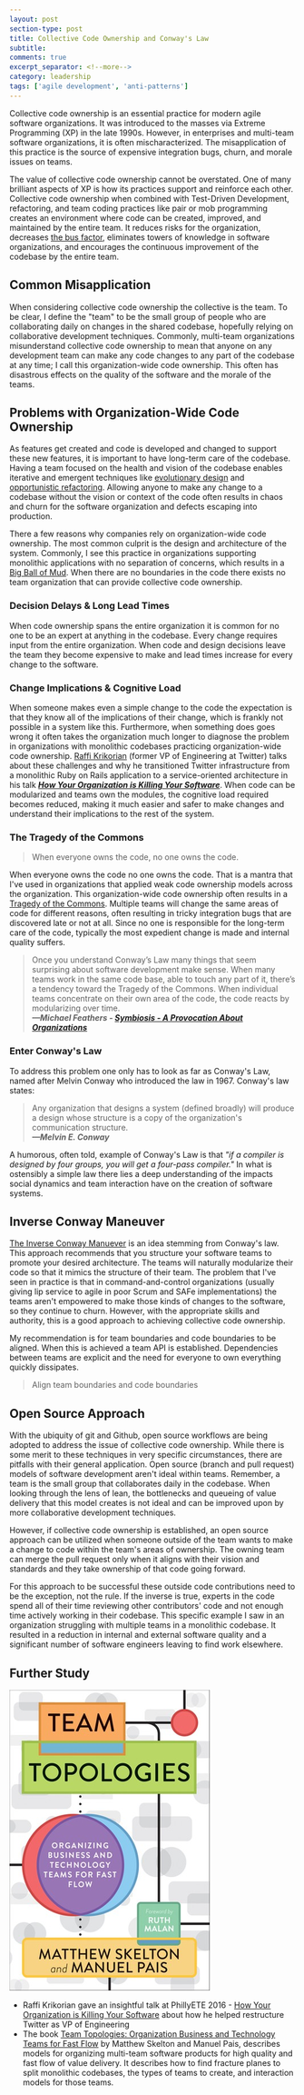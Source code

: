 ```yaml
---
layout: post
section-type: post
title: Collective Code Ownership and Conway's Law
subtitle: 
comments: true
excerpt_separator: <!--more-->
category: leadership
tags: ['agile development', 'anti-patterns']
---
```


Collective code ownership is an essential practice for modern agile software organizations. It was introduced to the masses via Extreme Programming (XP) in the late 1990s. However, in enterprises and multi-team software organizations, it is often mischaracterized. The misapplication of this practice is the source of expensive integration bugs, churn, and morale issues on teams. 
<!--more-->

The value of collective code ownership cannot be overstated. One of many brilliant aspects of XP is how its practices support and reinforce each other. Collective code ownership when combined with Test-Driven Development, refactoring, and team coding practices like pair or mob programming creates an environment where code can be created, improved, and maintained by the entire team. It reduces risks for the organization, decreases [the bus factor](https://en.wikipedia.org/wiki/Bus_factor), eliminates towers of knowledge in software organizations, and encourages the continuous improvement of the codebase by the entire team.  

## Common Misapplication

When considering collective code ownership the collective is the team. To be clear, I define the "team" to be the small group of people who are collaborating daily on changes in the shared codebase, hopefully relying on collaborative development techniques. Commonly, multi-team organizations misunderstand collective code ownership to mean that anyone on any development team can make any code changes to any part of the codebase at any time; I call this organization-wide code ownership. This often has disastrous effects on the quality of the software and the morale of the teams. 

## Problems with Organization-Wide Code Ownership
As features get created and code is developed and changed to support these new features, it is important to have long-term care of the codebase. Having a team focused on the health and vision of the codebase enables iterative and emergent techniques like [evolutionary design](https://www.industriallogic.com/blog/evolutionary-design/) and [opportunistic refactoring](https://martinfowler.com/bliki/OpportunisticRefactoring.html). Allowing anyone to make any change to a codebase without the vision or context of the code often results in chaos and churn for the software organization and defects escaping into production.

There a few reasons why companies rely on organization-wide code ownership. The most common culprit is the design and architecture of the system. Commonly, I see this practice in organizations supporting monolithic applications with no separation of concerns, which results in a [Big Ball of Mud](https://en.wikipedia.org/wiki/Big_ball_of_mud). When there are no boundaries in the code there exists no team organization that can provide collective code ownership. 

### Decision Delays & Long Lead Times
When code ownership spans the entire organization it is common for no one to be an expert at anything in the codebase. Every change requires input from the entire organization. When code and design decisions leave the team they become expensive to make and lead times increase for every change to the software. 

### Change Implications & Cognitive Load
When someone makes even a simple change to the code the expectation is that they know all of the implications of their change, which is frankly not possible in a system like this. Furthermore, when something does goes wrong it often takes the organization much longer to diagnose the problem in organizations with monolithic codebases practicing organization-wide code ownership. [Raffi Krikorian](https://twitter.com/raffi) (former VP of Engineering at Twitter) talks about these challenges and why he transitioned Twitter infrastructure from a monolithic Ruby on Rails application to a service-oriented architecture in his talk _**[How Your Organization is Killing Your Software](https://www.youtube.com/watch?v=9Zqt7UrAXns)**_. When code can be modularized and teams own the modules, the cognitive load required becomes reduced, making it much easier and safer to make changes and understand their implications to the rest of the system. 

### The Tragedy of the Commons 

> When everyone owns the code, no one owns the code.

When everyone owns the code no one owns the code. That is a mantra that I've used in organizations that applied weak code ownership models across the organization. This organization-wide code ownership often results in a [Tragedy of the Commons](https://en.wikipedia.org/wiki/Tragedy_of_the_commons). Multiple teams will change the same areas of code for different reasons, often resulting in tricky integration bugs that are discovered late or not at all. Since no one is responsible for the long-term care of the code, typically the most expedient change is made and internal quality suffers. 


> Once you understand Conway’s Law many things that seem surprising about software development make sense. When many teams work in the same code base, able to touch any part of it, there’s a tendency toward the Tragedy of the Commons. When individual teams concentrate on their own area of the code, the code reacts by modularizing over time.   
> _**&mdash;Michael Feathers - [Symbiosis - A Provocation About Organizations](https://www.r7krecon.com/provocation)**_ 

### Enter Conway's Law
To address this problem one only has to look as far as Conway's Law, named after Melvin Conway who introduced the law in 1967. Conway's law states:
> Any organization that designs a system (defined broadly) will produce a design whose structure is a copy of the organization's communication structure.  
> _**&mdash;Melvin E. Conway**_

A humorous, often told, example of Conway's Law is that _"if a compiler is designed by four groups, you will get a four-pass compiler."_ In what is ostensibly a simple law there lies a deep understanding of the impacts social dynamics and team interaction have on the creation of software systems. 

## Inverse Conway Maneuver
[The Inverse Conway Manuever](https://www.thoughtworks.com/radar/techniques/inverse-conway-maneuver) is an idea stemming from Conway's law. This approach recommends that you structure your software teams to promote your desired architecture. The teams will naturally modularize their code so that it mimics the structure of their team. The problem that I've seen in practice is that in command-and-control organizations (usually giving lip service to agile in poor Scrum and SAFe implementations) the teams aren't empowered to make those kinds of changes to the software, so they continue to churn. However, with the appropriate skills and authority, this is a good approach to achieving collective code ownership. 

My recommendation is for team boundaries and code boundaries to be aligned. When this is achieved a team API is established. Dependencies between teams are explicit and the need for everyone to own everything quickly dissipates. 

> Align team boundaries and code boundaries

## Open Source Approach
With the ubiquity of git and Github, open source workflows are being adopted to address the issue of collective code ownership. While there is some merit to these techniques in very specific circumstances, there are pitfalls with their general application. Open source (branch and pull request) models of software development aren't ideal within teams. Remember, a team is the small group that collaborates daily in the codebase. When looking through the lens of lean, the bottlenecks and queueing of value delivery that this model creates is not ideal and can be improved upon by more collaborative development techniques. 

However, if collective code ownership is established, an open source approach can be utilized when someone outside of the team wants to make a change to code within the team's areas of ownership. The owning team can merge the pull request only when it aligns with their vision and standards and they take ownership of that code going forward.

For this approach to be successful these outside code contributions need to be the exception, not the rule. If the inverse is true, experts in the code spend all of their time reviewing other contributors' code and not enough time actively working in their codebase. This specific example I saw in an organization struggling with multiple teams in a monolithic codebase. It resulted in a reduction in internal and external software quality and a significant number of software engineers leaving to find work elsewhere. 

## Further Study
<img src='/img/team-topologies.jpg' alt='Team Topologies book' class='img-responsive' />

* Raffi Krikorian gave an insightful talk at PhillyETE 2016 - [How Your Organization is Killing Your Software](https://www.youtube.com/watch?v=9Zqt7UrAXns) about how he helped restructure Twitter as VP of Engineering 
* The book [Team Topologies: Organization Business and Technology Teams for Fast Flow](https://www.amazon.com/Team-Topologies-Organizing-Business-Technology/dp/1942788819/) by Matthew Skelton and Manuel Pais, describes models for organizing multi-team software products for high quality and fast flow of value delivery. It describes how to find fracture planes to split monolithic codebases, the types of teams to create, and interaction models for those teams. 